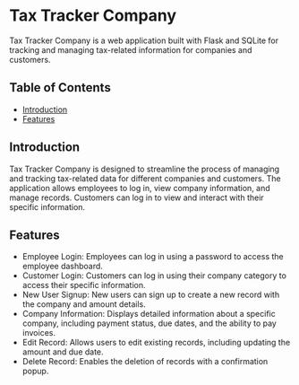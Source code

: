 
# Tax Tracker Company

Tax Tracker Company is a web application built with Flask and SQLite for tracking and managing tax-related information for companies and customers.

## Table of Contents

- [Introduction](#introduction)
- [Features](#features)


## Introduction

Tax Tracker Company is designed to streamline the process of managing and tracking tax-related data for different companies and customers. The application allows employees to log in, view company information, and manage records. Customers can log in to view and interact with their specific information.

## Features

- Employee Login: Employees can log in using a password to access the employee dashboard.
- Customer Login: Customers can log in using their company category to access their specific information.
- New User Signup: New users can sign up to create a new record with the company and amount details.
- Company Information: Displays detailed information about a specific company, including payment status, due dates, and the ability to pay invoices.
- Edit Record: Allows users to edit existing records, including updating the amount and due date.
- Delete Record: Enables the deletion of records with a confirmation popup.



